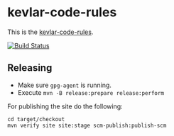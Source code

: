 # kevlar-code-rules

This is the [kevlar-code-rules](http://nelsonstr.github.io/kevlar-code-rules/).


[![Build Status](https://travis-ci.org/nelsonstr/kevlar-code-rules.svg?branch=master)](https://travis-ci.org/nelsonstr/kevlar-code-rules)

## Releasing

* Make sure `gpg-agent` is running.
* Execute `mvn -B release:prepare release:perform`

For publishing the site do the following:

```
cd target/checkout
mvn verify site site:stage scm-publish:publish-scm
```